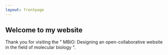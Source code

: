 ```yaml
---
layout: frontpage
---
```


## Welcome to my website

Thank you for visiting the " MBiO: Designing an open-collaborative website in the field of molecular biology ".
